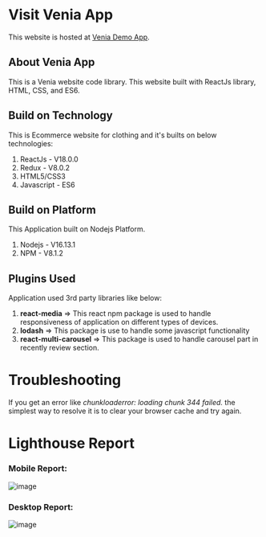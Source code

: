 # Visit Venia App
This website is hosted at [Venia Demo App](https://single15.github.io/capstone/).

## About Venia App

This is a Venia website code library. This website built with ReactJs library, HTML, CSS, and ES6.  

## Build on Technology
This is Ecommerce website for clothing and it's builts on below technologies: 
1. ReactJs - V18.0.0
2. Redux - V8.0.2
3. HTML5/CSS3
4. Javascript - ES6

## Build on Platform
This Application built on Nodejs Platform.
1. Nodejs - V16.13.1
2. NPM - V8.1.2

## Plugins Used
Application used 3rd party libraries like below:
1. **react-media** => This react npm package is used to handle responsiveness of application on different types of devices.
2. **lodash** => This package is use to handle some javascript functionality 
3. **react-multi-carousel** => This package is used to handle carousel part in recently review section. 

# Troubleshooting
If you get an error like _chunkloaderror: loading chunk 344 failed._ the simplest way to resolve it is to clear your browser cache and try again. 


# Lighthouse Report
### Mobile Report: 
![image](https://user-images.githubusercontent.com/102651970/179702696-0b7359f6-0030-41d5-b483-faa3e0462969.png)




### Desktop Report: 
![image](https://user-images.githubusercontent.com/102651970/179702956-170281fa-1fa6-4ca2-8de2-6eb73fafdccd.png)





